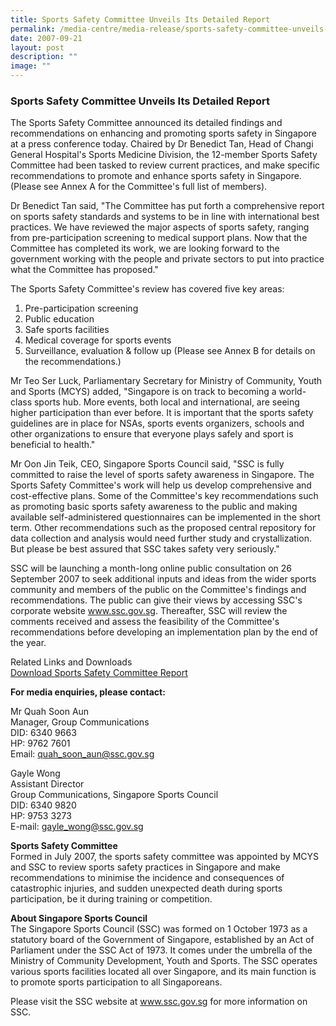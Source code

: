 ```yaml
---
title: Sports Safety Committee Unveils Its Detailed Report
permalink: /media-centre/media-release/sports-safety-committee-unveils-its-detailed-report/
date: 2007-09-21
layout: post
description: ""
image: ""
---
```

### **Sports Safety Committee Unveils Its Detailed Report**

The Sports Safety Committee announced its detailed findings and recommendations on enhancing and promoting sports safety in Singapore at a press conference today. Chaired by Dr Benedict Tan, Head of Changi General Hospital's Sports Medicine Division, the 12-member Sports Safety Committee had been tasked to review current practices, and make specific recommendations to promote and enhance sports safety in Singapore. (Please see Annex A for the Committee's full list of members).

Dr Benedict Tan said, "The Committee has put forth a comprehensive report on sports safety standards and systems to be in line with international best practices. We have reviewed the major aspects of sports safety, ranging from pre-participation screening to medical support plans. Now that the Committee has completed its work, we are looking forward to the government working with the people and private sectors to put into practice what the Committee has proposed."

The Sports Safety Committee's review has covered five key areas:

1. Pre-participation screening
2. Public education
3. Safe sports facilities
4. Medical coverage for sports events
5. Surveillance, evaluation & follow up (Please see Annex B for details on the recommendations.)

Mr Teo Ser Luck, Parliamentary Secretary for Ministry of Community, Youth and Sports (MCYS) added, "Singapore is on track to becoming a world-class sports hub. More events, both local and international, are seeing higher participation than ever before. It is important that the sports safety guidelines are in place for NSAs, sports events organizers, schools and other organizations to ensure that everyone plays safely and sport is beneficial to health."

Mr Oon Jin Teik, CEO, Singapore Sports Council said, "SSC is fully committed to raise the level of sports safety awareness in Singapore. The Sports Safety Committee's work will help us develop comprehensive and cost-effective plans. Some of the Committee's key recommendations such as promoting basic sports safety awareness to the public and making available self-administered questionnaires can be implemented in the short term. Other recommendations such as the proposed central repository for data collection and analysis would need further study and crystallization. But please be best assured that SSC takes safety very seriously."

SSC will be launching a month-long online public consultation on 26 September 2007 to seek additional inputs and ideas from the wider sports community and members of the public on the Committee's findings and recommendations. The public can give their views by accessing SSC's corporate website www.ssc.gov.sg. Thereafter, SSC will review the comments received and assess the feasibility of the Committee's recommendations before developing an implementation plan by the end of the year.

Related Links and Downloads
<br>
[Download Sports Safety Committee Report](/files/Media%20Centre/Media%20Release/2007/September/SportsSafetyCommittee26SEPO7.pdf)

**For media enquiries, please contact:**

Mr Quah Soon Aun
<br>
Manager, Group Communications
<br>
DID: 6340 9663
<br>
HP: 9762 7601
<br>
Email: [quah_soon_aun@ssc.gov.sg](mailto:quah_soon_aun@ssc.gov.sg)

Gayle Wong
<br>
Assistant Director
<br>
Group Communications, Singapore Sports Council
<br>
DID: 6340 9820
<br>
HP: 9753 3273
<br>
E-mail: [gayle_wong@ssc.gov.sg](mailto:gayle_wong@ssc.gov.sg)


**Sports Safety Committee**
<br>
Formed in July 2007, the sports safety committee was appointed by MCYS and SSC to review sports safety practices in Singapore and make recommendations to minimise the incidence and consequences of catastrophic injuries, and sudden unexpected death during sports participation, be it during training or competition.

**About Singapore Sports Council**
<br>
The Singapore Sports Council (SSC) was formed on 1 October 1973 as a statutory board of the Government of Singapore, established by an Act of Parliament under the SSC Act of 1973. It comes under the umbrella of the Ministry of Community Development, Youth and Sports. The SSC operates various sports facilities located all over Singapore, and its main function is to promote sports participation to all Singaporeans.

Please visit the SSC website at www.ssc.gov.sg for more information on SSC.